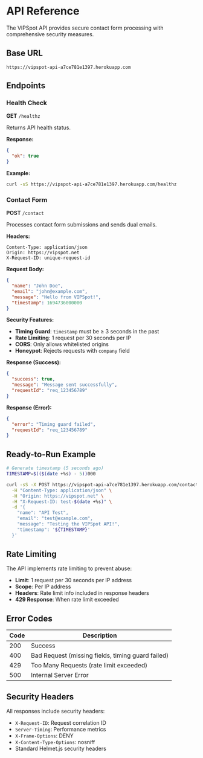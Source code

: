 # API Reference

The VIPSpot API provides secure contact form processing with comprehensive security measures.

## Base URL

```
https://vipspot-api-a7ce781e1397.herokuapp.com
```

## Endpoints

### Health Check

**GET** `/healthz`

Returns API health status.

**Response:**
```json
{
  "ok": true
}
```

**Example:**
```bash
curl -sS https://vipspot-api-a7ce781e1397.herokuapp.com/healthz
```

### Contact Form

**POST** `/contact`

Processes contact form submissions and sends dual emails.

**Headers:**
```
Content-Type: application/json
Origin: https://vipspot.net
X-Request-ID: unique-request-id
```

**Request Body:**
```json
{
  "name": "John Doe",
  "email": "john@example.com", 
  "message": "Hello from VIPSpot!",
  "timestamp": 1694736000000
}
```

**Security Features:**
- **Timing Guard**: `timestamp` must be ≥ 3 seconds in the past
- **Rate Limiting**: 1 request per 30 seconds per IP
- **CORS**: Only allows whitelisted origins
- **Honeypot**: Rejects requests with `company` field

**Response (Success):**
```json
{
  "success": true,
  "message": "Message sent successfully",
  "requestId": "req_123456789"
}
```

**Response (Error):**
```json
{
  "error": "Timing guard failed",
  "requestId": "req_123456789"
}
```

## Ready-to-Run Example

```bash
# Generate timestamp (5 seconds ago)
TIMESTAMP=$(($(date +%s) - 5))000

curl -sS -X POST https://vipspot-api-a7ce781e1397.herokuapp.com/contact \
  -H "Content-Type: application/json" \
  -H "Origin: https://vipspot.net" \
  -H "X-Request-ID: test-$(date +%s)" \
  -d '{
    "name": "API Test",
    "email": "test@example.com",
    "message": "Testing the VIPSpot API!",
    "timestamp": '${TIMESTAMP}'
  }'
```

## Rate Limiting

The API implements rate limiting to prevent abuse:

- **Limit**: 1 request per 30 seconds per IP address
- **Scope**: Per IP address
- **Headers**: Rate limit info included in response headers
- **429 Response**: When rate limit exceeded

## Error Codes

| Code | Description |
|------|-------------|
| 200 | Success |
| 400 | Bad Request (missing fields, timing guard failed) |
| 429 | Too Many Requests (rate limit exceeded) |
| 500 | Internal Server Error |

## Security Headers

All responses include security headers:

- `X-Request-ID`: Request correlation ID
- `Server-Timing`: Performance metrics
- `X-Frame-Options`: DENY
- `X-Content-Type-Options`: nosniff
- Standard Helmet.js security headers